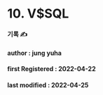 # 10. V$SQL

**기록 ✍️**

#### author : jung yuha

#### **first Registered : 2022-04-22**

#### last modified : **2022-04-25**
